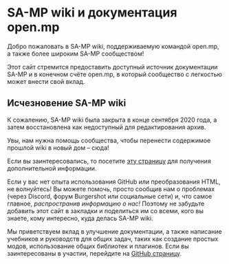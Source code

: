 # SA-MP wiki и документация open.mp

Добро пожаловать в SA-MP wiki, поддерживаемую командой open.mp, а также более широким SA-MP сообществом!

Этот сайт стремится предоставить доступный источник документации SA-MP и в конечном счёте open.mp, в который сообщество с легкостью может внести свой вклад.

## Исчезновение SA-MP wiki

К сожалению, SA-MP wiki была закрыта в конце сентября 2020 года, а затем восстановлена как недоступный для редактирования архив.

Увы, нам нужна помощь сообщества, чтобы перенести содержимое прошлой wiki в новый дом – сюда!

Если вы заинтересовались, то посетите [эту страницу](/meta/Contributing) для получения дополнительной информации.

Если у вас нет опыта использования GitHub или преобразования HTML, не волнуйтесь! Вы можете помочь, просто сообщив нам о проблемах (через Discord, форум Burgershot или социальные сети) и, что самое главное, _распространив информацию о нас!_ Поэтому не забудьте добавить этот сайт в закладки и поделиться им со всеми, кого вы знаете, кому интересно, куда делась SA-MP wiki.

Мы приветствуем вклад в улучшение документации, а также написание учебников и руководств для общих задач, таких как создание простых модов, использование общих библиотек и плагинов. Если вы заинтересованы в участии, перейдите на [GitHub страницу](https://github.com/openmultiplayer/web).
